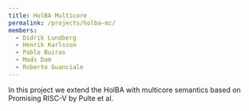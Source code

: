 ```yaml
---
title: HolBA Multicore
permalink: /projects/holba-mc/
members:
  - Didrik Lundberg
  - Henrik Karlsson
  - Pablo Buiras
  - Mads Dam
  - Roberto Guanciale
---
```


In this project we extend the HolBA with multicore semantics based on Promising RISC-V by Pulte et al.
